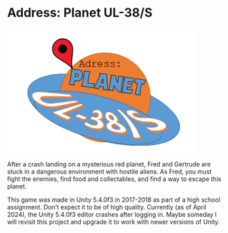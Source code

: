 # Address: Planet UL-38/S

![logo](./Assets/Sprites/Logo.png)

After a crash landing on a mysterious red planet, Fred and Gertrude are stuck in a dangerous environment with hostile aliens. As Fred, you must fight the enemies, find food and collectables, and find a way to escape this planet. 

This game was made in Unity 5.4.0f3 in 2017-2018 as part of a high school assignment. Don't expect it to be of high quality. Currently (as of April 2024), the Unity 5.4.0f3 editor crashes after logging in. Maybe someday I will revisit this project and upgrade it to work with newer versions of Unity. 
